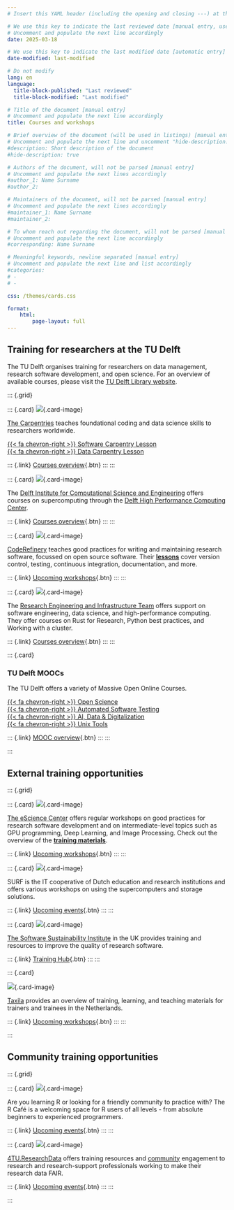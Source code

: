 ```yaml
---
# Insert this YAML header (including the opening and closing ---) at the beginning of the document and fill it out accordingly

# We use this key to indicate the last reviewed date [manual entry, use YYYY-MM-DD]
# Uncomment and populate the next line accordingly
date: 2025-03-18

# We use this key to indicate the last modified date [automatic entry]
date-modified: last-modified

# Do not modify
lang: en
language: 
  title-block-published: "Last reviewed"
  title-block-modified: "Last modified"

# Title of the document [manual entry]
# Uncomment and populate the next line accordingly
title: Courses and workshops

# Brief overview of the document (will be used in listings) [manual entry]
# Uncomment and populate the next line and uncomment "hide-description: true".
#description: Short description of the document
#hide-description: true

# Authors of the document, will not be parsed [manual entry]
# Uncomment and populate the next lines accordingly
#author_1: Name Surname
#author_2:

# Maintainers of the document, will not be parsed [manual entry]
# Uncomment and populate the next lines accordingly
#maintainer_1: Name Surname
#maintainer_2:

# To whom reach out regarding the document, will not be parsed [manual entry]
# Uncomment and populate the next line accordingly
#corresponding: Name Surname

# Meaningful keywords, newline separated [manual entry]
# Uncomment and populate the next line and list accordingly
#categories: 
# - 
# - 

css: /themes/cards.css

format:
    html:
        page-layout: full
---
```


## Training for researchers at the TU Delft
The TU Delft organises training for researchers on data management, research software development, and open science. For an overview of available courses, please visit the [TU Delft Library website](https://www.tudelft.nl/en/library/current-topics/research-data-management/r/training-events/training-for-researchers).

::: {.grid}

::: {.card}
![](/docs/img/thecarpentries-opengraph.png){.card-image}

[The Carpentries](https://carpentries.org/) teaches foundational coding and data science skills to researchers worldwide.

[{{< fa chevron-right >}} Software Carpentry Lesson](https://software-carpentry.org/lessons/)<br>
[{{< fa chevron-right >}} Data Carpentry Lesson](https://datacarpentry.org/lessons/)<br>

::: {.link}
[Courses overview](https://www.tudelft.nl/library/actuele-themas/research-data-management/r/training-evenementen/training-voor-onderzoekers){.btn}
:::
:::

::: {.card}
![](/docs/img/DCSE.png){.card-image}

The [Delft Institute for Computational Science and Engineering](https://www.tudelft.nl/en/tu-delft-institute-for-computational-science-and-engineering) offers courses on supercomputing through the [Delft High Performance Computing Center](https://www.tudelft.nl/en/dhpc). 

::: {.link}
[Courses overview](https://www.tudelft.nl/en/tu-delft-institute-for-computational-science-and-engineering/education/courses){.btn}
:::
:::

::: {.card}
![](/docs/img/coderefinery.png){.card-image}

[CodeRefinery](https://coderefinery.org/) teaches good practices for writing and maintaining research software, focussed on open source software. Their [**lessons**](https://coderefinery.org/lessons/) cover version control, testing, continuous integration, documentation, and more.

::: {.link}
[Upcoming workshops](https://www.tudelft.nl/library/actuele-themas/research-data-management/r/training-evenementen/training-voor-onderzoekers/coderefinery-workshop-good-practices-in-research-software-development){.btn}
:::
:::

::: {.card}
![](/docs/img/REIT_logo_v2.svg){.card-image}

The [Research Engineering and Infrastructure Team](https://reit.tudelft.nl/) offers support on software engineering, data science, and high-performance computing.  They offer courses on Rust for Research, Python best practices, and Working with a cluster.

::: {.link}
[Courses overview](https://reit.tudelft.nl/){.btn}
:::
:::

::: {.card}
### TU Delft MOOCs

The TU Delft offers a variety of Massive Open Online Courses.

[{{< fa chevron-right >}} Open Science](https://online-learning.tudelft.nl/courses/open-science-sharing-your-research-with-the-world/)<br>
[{{< fa chevron-right >}} Automated Software Testing](https://online-learning.tudelft.nl/courses/automated-software-testing-unit-testing-coverage-criteria-and-design-for-testability/)<br>
[{{< fa chevron-right >}} AI, Data & Digitalization](https://online-learning.tudelft.nl/topic/ai-data-digitalization/)<br>
[{{< fa chevron-right >}} Unix Tools](https://online-learning.tudelft.nl/courses/unix-tools-data-software-and-production-engineering/)

::: {.link}
[MOOC overview](https://online-learning.tudelft.nl/){.btn}
:::
:::

:::

## External training opportunities
::: {.grid}

::: {.card}
![](/docs/img/esciencecenter.png){.card-image}

[The eScience Center](https://www.esciencecenter.nl/) offers regular workshops on good practices for research software development and on intermediate-level topics such as GPU programming, Deep Learning, and Image Processing. Check out the overview of the [**training materials**](https://www.esciencecenter.nl/training-materials/).

::: {.link}
[Upcoming workshops](https://www.esciencecenter.nl/events/?f=workshops){.btn}
:::
:::

::: {.card}
![](/docs/img/surf.svg){.card-image}

SURF is the IT cooperative of Dutch education and research institutions and offers various workshops on using the supercomputers and storage solutions. 

::: {.link}
[Upcoming events](https://www.surf.nl/en/agenda?filter=research){.btn}
:::
:::

::: {.card}
![](/docs/img/SSI.png){.card-image}


[The Software Sustainability Institute](https://www.software.ac.uk/) in the UK provides training and resources to improve the quality of research software. 

::: {.link}
[Training Hub](https://www.software.ac.uk/training/training-hub){.btn}
:::
:::

::: {.card}

![](/docs/img/taxila.svg){.card-image}

[Taxila](https://taxila.nl/) provides an overview of training, learning, and teaching materials for trainers and trainees in the Netherlands.


::: {.link}
[Upcoming workshops](https://taxila.nl/events){.btn}
:::
:::

:::


## Community training opportunities

::: {.grid}

::: {.card}
![](/docs/img/rcafe.png){.card-image}

Are you learning R or looking for a friendly community to practice with? The R Café is a welcoming space for R users of all levels - from absolute beginners to experienced programmers.

::: {.link}
[Upcoming events](https://delft-rcafe.github.io/home/){.btn}
:::
:::

::: {.card}
![](/docs/img/4TU.png){.card-image}

[4TU.ResearchData](https://data.4tu.nl/) offers training resources and [community](https://community.data.4tu.nl/join-our-community/) engagement to research and research-support professionals working to make their research data FAIR.

::: {.link}
[Upcoming events](https://community.data.4tu.nl/category/training-events/){.btn}
:::
:::

:::


